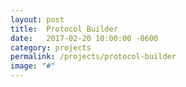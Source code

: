 ```yaml
---
layout: post
title:  Protocol Builder
date:   2017-02-20 10:00:00 -0600
category: projects
permalink: /projects/protocol-builder
image: "#"
---
```


